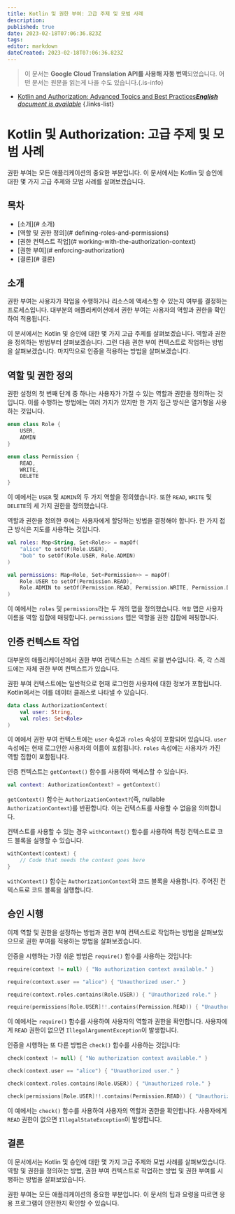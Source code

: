 ```yaml
---
title: Kotlin 및 권한 부여: 고급 주제 및 모범 사례
description: 
published: true
date: 2023-02-18T07:06:36.823Z
tags: 
editor: markdown
dateCreated: 2023-02-18T07:06:36.823Z
---
```


> 이 문서는 **Google Cloud Translation API를 사용해 자동 번역**되었습니다.
어떤 문서는 원문을 읽는게 나을 수도 있습니다.{.is-info}



- [Kotlin and Authorization: Advanced Topics and Best Practices***English** document is available*](/en/Knowledge-base/Kotlin/kotlin-and-authorization-advanced-topics-and-best-practices)
{.links-list}


# Kotlin 및 Authorization: 고급 주제 및 모범 사례

권한 부여는 모든 애플리케이션의 중요한 부분입니다. 이 문서에서는 Kotlin 및 승인에 대한 몇 가지 고급 주제와 모범 사례를 살펴보겠습니다.

## 목차

* [소개](# 소개)
* [역할 및 권한 정의](# defining-roles-and-permissions)
* [권한 컨텍스트 작업](# working-with-the-authorization-context)
* [권한 부여](# enforcing-authorization)
* [결론](# 결론)

## 소개

권한 부여는 사용자가 작업을 수행하거나 리소스에 액세스할 수 있는지 여부를 결정하는 프로세스입니다. 대부분의 애플리케이션에서 권한 부여는 사용자의 역할과 권한을 확인하여 적용됩니다.

이 문서에서는 Kotlin 및 승인에 대한 몇 가지 고급 주제를 살펴보겠습니다. 역할과 권한을 정의하는 방법부터 살펴보겠습니다. 그런 다음 권한 부여 컨텍스트로 작업하는 방법을 살펴보겠습니다. 마지막으로 인증을 적용하는 방법을 살펴보겠습니다.

## 역할 및 권한 정의

권한 설정의 첫 번째 단계 중 하나는 사용자가 가질 수 있는 역할과 권한을 정의하는 것입니다. 이를 수행하는 방법에는 여러 가지가 있지만 한 가지 접근 방식은 열거형을 사용하는 것입니다.

```kotlin
enum class Role {
    USER,
    ADMIN
}

enum class Permission {
    READ,
    WRITE,
    DELETE
}
```

이 예에서는 `USER` 및 `ADMIN`의 두 가지 역할을 정의했습니다. 또한 `READ`, `WRITE` 및 `DELETE`의 세 가지 권한을 정의했습니다.

역할과 권한을 정의한 후에는 사용자에게 할당하는 방법을 결정해야 합니다. 한 가지 접근 방식은 지도를 사용하는 것입니다.

```kotlin
val roles: Map<String, Set<Role>> = mapOf(
    "alice" to setOf(Role.USER),
    "bob" to setOf(Role.USER, Role.ADMIN)
)

val permissions: Map<Role, Set<Permission>> = mapOf(
    Role.USER to setOf(Permission.READ),
    Role.ADMIN to setOf(Permission.READ, Permission.WRITE, Permission.DELETE)
)
```

이 예에서는 `roles` 및 `permissions`라는 두 개의 맵을 정의했습니다. `역할` 맵은 사용자 이름을 역할 집합에 매핑합니다. `permissions` 맵은 역할을 권한 집합에 매핑합니다.

## 인증 컨텍스트 작업

대부분의 애플리케이션에서 권한 부여 컨텍스트는 스레드 로컬 변수입니다. 즉, 각 스레드에는 자체 권한 부여 컨텍스트가 있습니다.

권한 부여 컨텍스트에는 일반적으로 현재 로그인한 사용자에 대한 정보가 포함됩니다. Kotlin에서는 이를 데이터 클래스로 나타낼 수 있습니다.

```kotlin
data class AuthorizationContext(
    val user: String,
    val roles: Set<Role>
)
```

이 예에서 권한 부여 컨텍스트에는 `user` 속성과 `roles` 속성이 포함되어 있습니다. `user` 속성에는 현재 로그인한 사용자의 이름이 포함됩니다. `roles` 속성에는 사용자가 가진 역할 집합이 포함됩니다.

인증 컨텍스트는 `getContext()` 함수를 사용하여 액세스할 수 있습니다.

```kotlin
val context: AuthorizationContext? = getContext()
```

`getContext()` 함수는 `AuthorizationContext?`(즉, nullable `AuthorizationContext`)를 반환합니다. 이는 컨텍스트를 사용할 수 없음을 의미합니다.

컨텍스트를 사용할 수 있는 경우 `withContext()` 함수를 사용하여 특정 컨텍스트로 코드 블록을 실행할 수 있습니다.

```kotlin
withContext(context) {
    // Code that needs the context goes here
}
```

`withContext()` 함수는 `AuthorizationContext`와 코드 블록을 사용합니다. 주어진 컨텍스트로 코드 블록을 실행합니다.

## 승인 시행

이제 역할 및 권한을 설정하는 방법과 권한 부여 컨텍스트로 작업하는 방법을 살펴보았으므로 권한 부여를 적용하는 방법을 살펴보겠습니다.

인증을 시행하는 가장 쉬운 방법은 `require()` 함수를 사용하는 것입니다:

```kotlin
require(context != null) { "No authorization context available." }

require(context.user == "alice") { "Unauthorized user." }

require(context.roles.contains(Role.USER)) { "Unauthorized role." }

require(permissions[Role.USER]!!.contains(Permission.READ)) { "Unauthorized permission." }
```

이 예에서는 `require()` 함수를 사용하여 사용자의 역할과 권한을 확인합니다. 사용자에게 `READ` 권한이 없으면 `IllegalArgumentException`이 발생합니다.

인증을 시행하는 또 다른 방법은 `check()` 함수를 사용하는 것입니다:

```kotlin
check(context != null) { "No authorization context available." }

check(context.user == "alice") { "Unauthorized user." }

check(context.roles.contains(Role.USER)) { "Unauthorized role." }

check(permissions[Role.USER]!!.contains(Permission.READ)) { "Unauthorized permission." }
```

이 예에서는 `check()` 함수를 사용하여 사용자의 역할과 권한을 확인합니다. 사용자에게 `READ` 권한이 없으면 `IllegalStateException`이 발생합니다.

## 결론

이 문서에서는 Kotlin 및 승인에 대한 몇 가지 고급 주제와 모범 사례를 살펴보았습니다. 역할 및 권한을 정의하는 방법, 권한 부여 컨텍스트로 작업하는 방법 및 권한 부여를 시행하는 방법을 살펴보았습니다.

권한 부여는 모든 애플리케이션의 중요한 부분입니다. 이 문서의 팁과 요령을 따르면 응용 프로그램이 안전한지 확인할 수 있습니다.